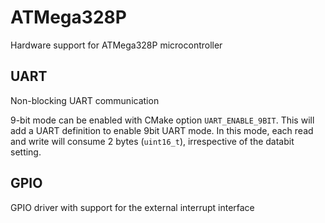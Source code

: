 # ATMega328P
Hardware support for ATMega328P microcontroller

## UART
Non-blocking UART communication

9-bit mode can be enabled with CMake option `UART_ENABLE_9BIT`. This will add a UART definition to enable 9bit UART mode.
In this mode, each read and write will consume 2 bytes (`uint16_t`), irrespective of the databit setting.

## GPIO
GPIO driver with support for the external interrupt interface
